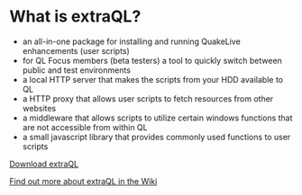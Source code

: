 ﻿What is extraQL?
================

- an all-in-one package for installing and running QuakeLive enhancements (user scripts)
- for QL Focus members (beta testers) a tool to quickly switch between public and test environments
- a local HTTP server that makes the scripts from your HDD available to QL
- a HTTP proxy that allows user scripts to fetch resources from other websites
- a middleware that allows scripts to utilize certain windows functions that are not accessible from within QL
- a small javascript library that provides commonly used functions to user scripts

[Download extraQL](https://github.com/PredatH0r/extraQL/releases)

[Find out more about extraQL in the Wiki](https://github.com/PredatH0r/extraQL/wiki)
